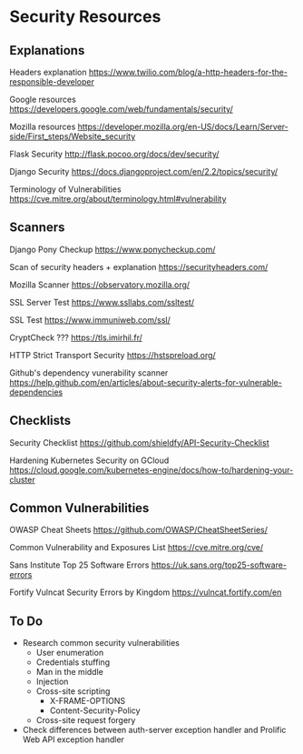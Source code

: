 # Security Resources

## Explanations

Headers explanation
https://www.twilio.com/blog/a-http-headers-for-the-responsible-developer

Google resources
https://developers.google.com/web/fundamentals/security/

Mozilla resources
https://developer.mozilla.org/en-US/docs/Learn/Server-side/First_steps/Website_security

Flask Security
http://flask.pocoo.org/docs/dev/security/

Django Security
https://docs.djangoproject.com/en/2.2/topics/security/

Terminology of Vulnerabilities
https://cve.mitre.org/about/terminology.html#vulnerability

## Scanners

Django Pony Checkup
https://www.ponycheckup.com/

Scan of security headers + explanation 
https://securityheaders.com/

Mozilla Scanner
https://observatory.mozilla.org/

SSL Server Test
https://www.ssllabs.com/ssltest/

SSL Test
https://www.immuniweb.com/ssl/

CryptCheck ???
https://tls.imirhil.fr/

HTTP Strict Transport Security
https://hstspreload.org/

Github's dependency vunerability scanner
https://help.github.com/en/articles/about-security-alerts-for-vulnerable-dependencies

## Checklists

Security Checklist
https://github.com/shieldfy/API-Security-Checklist

Hardening Kubernetes Security on GCloud
https://cloud.google.com/kubernetes-engine/docs/how-to/hardening-your-cluster

## Common Vulnerabilities

OWASP Cheat Sheets
https://github.com/OWASP/CheatSheetSeries/

Common Vulnerability and Exposures List
https://cve.mitre.org/cve/

Sans Institute Top 25 Software Errors
https://uk.sans.org/top25-software-errors

Fortify Vulncat Security Errors by Kingdom
https://vulncat.fortify.com/en

## To Do

- Research common security vulnerabilities
  - User enumeration
  - Credentials stuffing
  - Man in the middle
  - Injection
  - Cross-site scripting
    - X-FRAME-OPTIONS
    - Content-Security-Policy
  - Cross-site request forgery
- Check differences between auth-server exception handler and Prolific Web API exception handler
